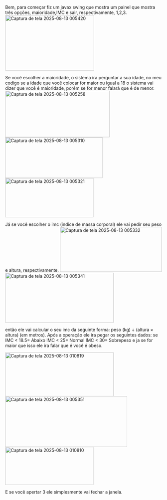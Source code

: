 Bem, para começar fiz um javax swing que mostra um painel que mostra três opções, maioridade,IMC e sair, respectivamente, 1,2,3.
<img width="285" height="178" alt="Captura de tela 2025-08-13 005420" src="https://github.com/user-attachments/assets/7378f62f-6cbf-49cc-b440-5cfd9fc20734" />

Se você escolher a maioridade, o sistema ira perguntar a sua idade, no meu codigo se a idade que você colocar for maior ou igual a 18 o sistema vai dizer que você é maioridade, porém se for menor falará que é de menor.
<img width="335" height="149" alt="Captura de tela 2025-08-13 005258" src="https://github.com/user-attachments/assets/204a0d1a-c081-4873-8259-c3b391610363" />
<img width="312" height="131" alt="Captura de tela 2025-08-13 005310" src="https://github.com/user-attachments/assets/9d57098f-4625-490e-9bb1-37461b44ff15" />
<img width="283" height="126" alt="Captura de tela 2025-08-13 005321" src="https://github.com/user-attachments/assets/a3f970c1-ee51-484e-bbba-4d4bf51b916b" />

Já se você escolher o imc (indice de massa corporal) ele vai pedir seu peso e altura, respectivamente.
<img width="326" height="144" alt="Captura de tela 2025-08-13 005332" src="https://github.com/user-attachments/assets/25fd5435-2cfc-40ab-a95d-2d2be0768a40" />
<img width="348" height="160" alt="Captura de tela 2025-08-13 005341" src="https://github.com/user-attachments/assets/24467821-76d2-4531-b222-dc4776255b9c" />

então ele vai calcular o seu imc da seguinte forma: peso (kg) ÷ (altura × altura) (em metros). Após a operação ele ira pegar os seguintes dados: se IMC < 18.5= Abaixo    IMC < 25= Normal    IMC < 30= Sobrepeso   e ja se for maior que isso ele ira falar que é você é obeso.

<img width="348" height="140" alt="Captura de tela 2025-08-13 010819" src="https://github.com/user-attachments/assets/5cfb4a74-d082-4f4b-a373-b7abb635789c" />
<img width="391" height="163" alt="Captura de tela 2025-08-13 005351" src="https://github.com/user-attachments/assets/2a583a50-0105-4f7d-aac6-e7b872f4f5fe" />
<img width="283" height="122" alt="Captura de tela 2025-08-13 010810" src="https://github.com/user-attachments/assets/efffb69d-fef3-4465-809e-5932193da15a" />

E se você apertar 3 ele simplesmente vai fechar a janela.

